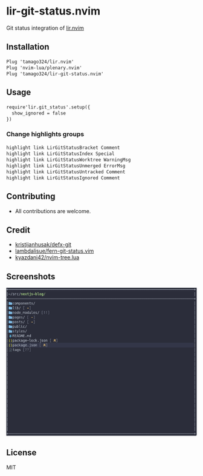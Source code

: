 # lir-git-status.nvim

Git status integration of [lir.nvim](https://github.com/tamago324/lir.nvim)


## Installation

```
Plug 'tamago324/lir.nvim'
Plug 'nvim-lua/plenary.nvim'
Plug 'tamago324/lir-git-status.nvim'
```

## Usage

```
require'lir.git_status'.setup({
  show_ignored = false
})
```

### Change highlights groups

```viml
highlight link LirGitStatusBracket Comment
highlight link LirGitStatusIndex Special
highlight link LirGitStatusWorktree WarningMsg
highlight link LirGitStatusUnmerged ErrorMsg
highlight link LirGitStatusUntracked Comment
highlight link LirGitStatusIgnored Comment
```


## Contributing

* All contributions are welcome.


## Credit

* [kristijanhusak/defx-git](https://github.com/kristijanhusak/defx-git)
* [lambdalisue/fern-git-status.vim](https://github.com/lambdalisue/fern-git-status.vim)
* [kyazdani42/nvim-tree.lua](https://github.com/kyazdani42/nvim-tree.lua)


## Screenshots

![](https://github.com/tamago324/images/blob/master/lir-git-status.nvim/lir-git-status1.png)

## License

MIT
